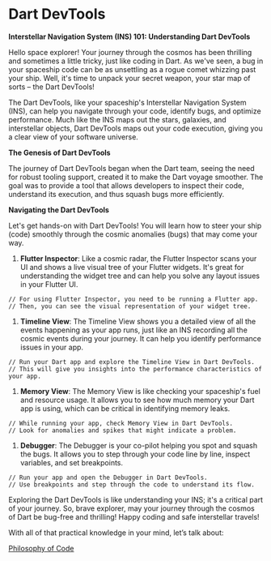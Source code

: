 # Dart DevTools

**Interstellar Navigation System (INS) 101: Understanding Dart DevTools**

Hello space explorer! Your journey through the cosmos has been thrilling and sometimes a little tricky, just like coding in Dart. As we've seen, a bug in your spaceship code can be as unsettling as a rogue comet whizzing past your ship. Well, it's time to unpack your secret weapon, your star map of sorts – the Dart DevTools!

The Dart DevTools, like your spaceship's Interstellar Navigation System (INS), can help you navigate through your code, identify bugs, and optimize performance. Much like the INS maps out the stars, galaxies, and interstellar objects, Dart DevTools maps out your code execution, giving you a clear view of your software universe.

**The Genesis of Dart DevTools**

The journey of Dart DevTools began when the Dart team, seeing the need for robust tooling support, created it to make the Dart voyage smoother. The goal was to provide a tool that allows developers to inspect their code, understand its execution, and thus squash bugs more efficiently.

**Navigating the Dart DevTools**

Let's get hands-on with Dart DevTools! You will learn how to steer your ship (code) smoothly through the cosmic anomalies (bugs) that may come your way.

1. **Flutter Inspector**: Like a cosmic radar, the Flutter Inspector scans your UI and shows a live visual tree of your Flutter widgets. It's great for understanding the widget tree and can help you solve any layout issues in your Flutter UI.

```
// For using Flutter Inspector, you need to be running a Flutter app.
// Then, you can see the visual representation of your widget tree.

```

1. **Timeline View**: The Timeline View shows you a detailed view of all the events happening as your app runs, just like an INS recording all the cosmic events during your journey. It can help you identify performance issues in your app.

```
// Run your Dart app and explore the Timeline View in Dart DevTools.
// This will give you insights into the performance characteristics of your app.

```

1. **Memory View**: The Memory View is like checking your spaceship's fuel and resource usage. It allows you to see how much memory your Dart app is using, which can be critical in identifying memory leaks.

```
// While running your app, check Memory View in Dart DevTools.
// Look for anomalies and spikes that might indicate a problem.

```

1. **Debugger**: The Debugger is your co-pilot helping you spot and squash the bugs. It allows you to step through your code line by line, inspect variables, and set breakpoints.

```
// Run your app and open the Debugger in Dart DevTools.
// Use breakpoints and step through the code to understand its flow.

```

Exploring the Dart DevTools is like understanding your INS; it's a critical part of your journey. So, brave explorer, may your journey through the cosmos of Dart be bug-free and thrilling! Happy coding and safe interstellar travels!

With all of that practical knowledge in your mind, let’s talk about:

[Philosophy of Code](../philosophy_of_code.md)